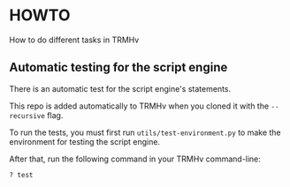 # HOWTO
How to do different tasks in TRMHv

## Automatic testing for the script engine
There is an automatic test for the script engine's statements.

This repo is added automatically to TRMHv when you cloned it with the `--recursive` flag.

To run the tests, you must first run `utils/test-environment.py` to make the environment for testing the script engine.

After that, run the following command in your TRMHv command-line:

```
? test
```
